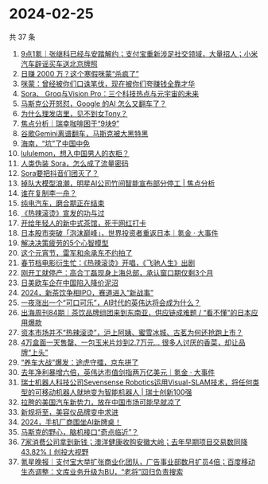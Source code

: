 # 2024-02-25

共 37 条

<!-- BEGIN 36KR -->
<!-- 最后更新时间 2024-02-25 01:06:37 +0800 -->
1. [9点1氪｜张继科已经与安踏解约；支付宝重新涉足社交领域，大量招人；小米汽车辟谣买车送北京牌照](https://36kr.com/p/2661257629443843)
1. [日赚 2000 万？这个寒假咪蒙“杀疯了”](https://36kr.com/p/2661207987398404)
1. [咪蒙：曾经被你们口诛笔伐，现在被你们夸赚钱全靠才华](https://36kr.com/p/2661045050221318)
1. [Sora、 Groq与Vision Pro：三个科技热点与元宇宙的未来](https://36kr.com/p/2659817626723073)
1. [马斯克公开怒怼，Google 的AI 怎么又翻车了？](https://36kr.com/p/2661048823210752)
1. [为什么理发店里，见不到女Tony？](https://36kr.com/p/2661846480823045)
1. [焦点分析｜瑞幸咖啡困于“9块9”](https://36kr.com/p/2660973359032065)
1. [谷歌Gemini离谱翻车，马斯克被大黑特黑](https://36kr.com/p/2662064184419072)
1. [海南，“坑”了中国中免](https://36kr.com/p/2661267169529349)
1. [lululemon，想入中国男人的衣柜？](https://36kr.com/p/2661783205416450)
1. [人类伪装 Sora，怎么成了流量密码](https://36kr.com/p/2662054271936265)
1. [Sora要把抖音们团灭了？](https://36kr.com/p/2661219401747976)
1. [掉队大模型浪潮，明星AI公司竹间智能宣布部分停工 | 焦点分析](https://36kr.com/p/2658348660489352)
1. [谁在复制李一舟？](https://36kr.com/p/2661806534370053)
1. [纯电汽车，磨合期正在结束](https://36kr.com/p/2661832601118473)
1. [《热辣滚烫》宣发的功与过](https://36kr.com/p/2661092060226305)
1. [开给年轻人的新中式茶馆，死于网红打卡](https://36kr.com/p/2661735381100289)
1. [日本股市突破「泡沫巅峰」，世界投资者重返日本｜氪金 · 大事件](https://36kr.com/p/2661964098282241)
1. [解决决策疲劳的5个心智模型](https://36kr.com/p/2655326082973958)
1. [这个元宵节，雷军和余承东不约拍了](https://36kr.com/p/2660613213834760)
1. [春节档电影衍生忙：《热辣滚烫》开唱，《飞驰人生》出剧](https://36kr.com/p/2661205113251584)
1. [刚开工就停产：高合丁磊现身上海总部，承认窗口期仅剩3个月](https://36kr.com/p/2661311102935810)
1. [日美欧车企在中国陷入降价泥沼](https://36kr.com/p/2661795130189574)
1. [2024，新茶饮争相IPO，赛道进入“新战事”](https://36kr.com/p/2661184399860482)
1. [一夜涨出一个“可口可乐”，AI时代的英伟达将会成为什么？](https://36kr.com/p/2661947077627143)
1. [出海周刊84期｜茶饮品牌组团来到东南亚，供应链成难题 / “看不懂”的日本应用爆款](https://36kr.com/p/2661189505245954)
1. [资本市场并不“热辣滚烫”，沪上阿姨、蜜雪冰城、古茗为何还抢跑上市？](https://36kr.com/p/2661244914640649)
1. [4万盒面一天售罄、一包玉米片炒到2.7万元... 很多人讨厌的香菜，却让品牌“上头”](https://36kr.com/p/2661794429429504)
1. [“养车大战”爆发：途虎守擂，京东拼了](https://36kr.com/p/2661942091720448)
1. [去年净利暴增六倍，英伟达市值剑指两万亿美元｜氪金 · 大事件](https://36kr.com/p/2660760456569602)
1. [瑞士机器人科技公司Sevensense Robotics运用Visual-SLAM技术，将任何类型的可移动机器人就地变为智能机器人 | 瑞士创新100强](https://36kr.com/p/2661940719570439)
1. [拉胯的美国汽车新势力，放在中国市场可能早就凉了](https://36kr.com/p/2661833163138819)
1. [新规将至，美容仪品牌变中求进](https://36kr.com/p/2661012091725575)
1. [2024，手机厂商围坐AI新牌桌！](https://36kr.com/p/2661925958831620)
1. [马斯克的野心，脑机接口“奇点临近”？](https://36kr.com/p/2661082158523143)
1. [7家消费公司拿到新钱；澳洋健康收购安徽大岭；去年早期项目交易数同降43.82%丨创投大视野](https://36kr.com/p/2661264472253190)
1. [氪星晚报｜支付宝大举扩张商业化团队，广告事业部数月扩员4倍；百度移动生态调整：文库业务升级为BU，“老将”回归负责搜索](https://36kr.com/p/2660909273867015)
<!-- END 36KR -->